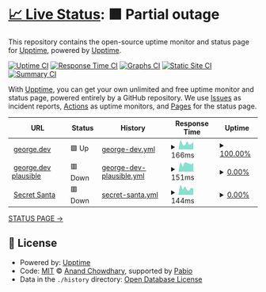 # [📈 Live Status](https://upptime.github.io/upptime): <!--live status--> **🟧 Partial outage**

This repository contains the open-source uptime monitor and status page for [Upptime](https://upptime.js.org), powered by [Upptime](https://github.com/upptime/upptime).

[![Uptime CI](https://github.com/georgepstaylor/george-dev-uptime/workflows/Uptime%20CI/badge.svg)](https://github.com/georgepstaylor/george-dev-uptime/actions?query=workflow%3A%22Uptime+CI%22)
[![Response Time CI](https://github.com/georgepstaylor/george-dev-uptime/workflows/Response%20Time%20CI/badge.svg)](https://github.com/georgepstaylor/george-dev-uptime/actions?query=workflow%3A%22Response+Time+CI%22)
[![Graphs CI](https://github.com/georgepstaylor/george-dev-uptime/workflows/Graphs%20CI/badge.svg)](https://github.com/georgepstaylor/george-dev-uptime/actions?query=workflow%3A%22Graphs+CI%22)
[![Static Site CI](https://github.com/georgepstaylor/george-dev-uptime/workflows/Static%20Site%20CI/badge.svg)](https://github.com/georgepstaylor/george-dev-uptime/actions?query=workflow%3A%22Static+Site+CI%22)
[![Summary CI](https://github.com/georgepstaylor/george-dev-uptime/workflows/Summary%20CI/badge.svg)](https://github.com/georgepstaylor/george-dev-uptime/actions?query=workflow%3A%22Summary+CI%22)

With [Upptime](https://upptime.js.org), you can get your own unlimited and free uptime monitor and status page, powered entirely by a GitHub repository. We use [Issues](https://github.com/upptime/upptime/issues) as incident reports, [Actions](https://github.com/georgepstaylor/george-dev-uptime/actions) as uptime monitors, and [Pages](https://upptime.github.io/upptime) for the status page.

<!--start: status pages-->
<!-- This summary is generated by Upptime (https://github.com/upptime/upptime) -->
<!-- Do not edit this manually, your changes will be overwritten -->
<!-- prettier-ignore -->
| URL | Status | History | Response Time | Uptime |
| --- | ------ | ------- | ------------- | ------ |
| <img alt="" src="https://icons.duckduckgo.com/ip3/george.dev.ico" height="13"> [george.dev](https://george.dev) | 🟩 Up | [george-dev.yml](https://github.com/georgepstaylor/george-dev-uptime/commits/HEAD/history/george-dev.yml) | <details><summary><img alt="Response time graph" src="./graphs/george-dev/response-time-week.png" height="20"> 166ms</summary><br><a href="https://status.george.dev/history/george-dev"><img alt="Response time 297" src="https://img.shields.io/endpoint?url=https%3A%2F%2Fraw.githubusercontent.com%2Fgeorgepstaylor%2Fgeorge-dev-uptime%2FHEAD%2Fapi%2Fgeorge-dev%2Fresponse-time.json"></a><br><a href="https://status.george.dev/history/george-dev"><img alt="24-hour response time 141" src="https://img.shields.io/endpoint?url=https%3A%2F%2Fraw.githubusercontent.com%2Fgeorgepstaylor%2Fgeorge-dev-uptime%2FHEAD%2Fapi%2Fgeorge-dev%2Fresponse-time-day.json"></a><br><a href="https://status.george.dev/history/george-dev"><img alt="7-day response time 166" src="https://img.shields.io/endpoint?url=https%3A%2F%2Fraw.githubusercontent.com%2Fgeorgepstaylor%2Fgeorge-dev-uptime%2FHEAD%2Fapi%2Fgeorge-dev%2Fresponse-time-week.json"></a><br><a href="https://status.george.dev/history/george-dev"><img alt="30-day response time 212" src="https://img.shields.io/endpoint?url=https%3A%2F%2Fraw.githubusercontent.com%2Fgeorgepstaylor%2Fgeorge-dev-uptime%2FHEAD%2Fapi%2Fgeorge-dev%2Fresponse-time-month.json"></a><br><a href="https://status.george.dev/history/george-dev"><img alt="1-year response time 297" src="https://img.shields.io/endpoint?url=https%3A%2F%2Fraw.githubusercontent.com%2Fgeorgepstaylor%2Fgeorge-dev-uptime%2FHEAD%2Fapi%2Fgeorge-dev%2Fresponse-time-year.json"></a></details> | <details><summary><a href="https://status.george.dev/history/george-dev">100.00%</a></summary><a href="https://status.george.dev/history/george-dev"><img alt="All-time uptime 99.90%" src="https://img.shields.io/endpoint?url=https%3A%2F%2Fraw.githubusercontent.com%2Fgeorgepstaylor%2Fgeorge-dev-uptime%2FHEAD%2Fapi%2Fgeorge-dev%2Fuptime.json"></a><br><a href="https://status.george.dev/history/george-dev"><img alt="24-hour uptime 100.00%" src="https://img.shields.io/endpoint?url=https%3A%2F%2Fraw.githubusercontent.com%2Fgeorgepstaylor%2Fgeorge-dev-uptime%2FHEAD%2Fapi%2Fgeorge-dev%2Fuptime-day.json"></a><br><a href="https://status.george.dev/history/george-dev"><img alt="7-day uptime 100.00%" src="https://img.shields.io/endpoint?url=https%3A%2F%2Fraw.githubusercontent.com%2Fgeorgepstaylor%2Fgeorge-dev-uptime%2FHEAD%2Fapi%2Fgeorge-dev%2Fuptime-week.json"></a><br><a href="https://status.george.dev/history/george-dev"><img alt="30-day uptime 100.00%" src="https://img.shields.io/endpoint?url=https%3A%2F%2Fraw.githubusercontent.com%2Fgeorgepstaylor%2Fgeorge-dev-uptime%2FHEAD%2Fapi%2Fgeorge-dev%2Fuptime-month.json"></a><br><a href="https://status.george.dev/history/george-dev"><img alt="1-year uptime 99.90%" src="https://img.shields.io/endpoint?url=https%3A%2F%2Fraw.githubusercontent.com%2Fgeorgepstaylor%2Fgeorge-dev-uptime%2FHEAD%2Fapi%2Fgeorge-dev%2Fuptime-year.json"></a></details>
| <img alt="" src="https://icons.duckduckgo.com/ip3/analytics.george.dev.ico" height="13"> [george.dev plausible](https://analytics.george.dev/api/health) | 🟥 Down | [george-dev-plausible.yml](https://github.com/georgepstaylor/george-dev-uptime/commits/HEAD/history/george-dev-plausible.yml) | <details><summary><img alt="Response time graph" src="./graphs/george-dev-plausible/response-time-week.png" height="20"> 151ms</summary><br><a href="https://status.george.dev/history/george-dev-plausible"><img alt="Response time 1074" src="https://img.shields.io/endpoint?url=https%3A%2F%2Fraw.githubusercontent.com%2Fgeorgepstaylor%2Fgeorge-dev-uptime%2FHEAD%2Fapi%2Fgeorge-dev-plausible%2Fresponse-time.json"></a><br><a href="https://status.george.dev/history/george-dev-plausible"><img alt="24-hour response time 121" src="https://img.shields.io/endpoint?url=https%3A%2F%2Fraw.githubusercontent.com%2Fgeorgepstaylor%2Fgeorge-dev-uptime%2FHEAD%2Fapi%2Fgeorge-dev-plausible%2Fresponse-time-day.json"></a><br><a href="https://status.george.dev/history/george-dev-plausible"><img alt="7-day response time 151" src="https://img.shields.io/endpoint?url=https%3A%2F%2Fraw.githubusercontent.com%2Fgeorgepstaylor%2Fgeorge-dev-uptime%2FHEAD%2Fapi%2Fgeorge-dev-plausible%2Fresponse-time-week.json"></a><br><a href="https://status.george.dev/history/george-dev-plausible"><img alt="30-day response time 155" src="https://img.shields.io/endpoint?url=https%3A%2F%2Fraw.githubusercontent.com%2Fgeorgepstaylor%2Fgeorge-dev-uptime%2FHEAD%2Fapi%2Fgeorge-dev-plausible%2Fresponse-time-month.json"></a><br><a href="https://status.george.dev/history/george-dev-plausible"><img alt="1-year response time 1074" src="https://img.shields.io/endpoint?url=https%3A%2F%2Fraw.githubusercontent.com%2Fgeorgepstaylor%2Fgeorge-dev-uptime%2FHEAD%2Fapi%2Fgeorge-dev-plausible%2Fresponse-time-year.json"></a></details> | <details><summary><a href="https://status.george.dev/history/george-dev-plausible">0.00%</a></summary><a href="https://status.george.dev/history/george-dev-plausible"><img alt="All-time uptime 39.09%" src="https://img.shields.io/endpoint?url=https%3A%2F%2Fraw.githubusercontent.com%2Fgeorgepstaylor%2Fgeorge-dev-uptime%2FHEAD%2Fapi%2Fgeorge-dev-plausible%2Fuptime.json"></a><br><a href="https://status.george.dev/history/george-dev-plausible"><img alt="24-hour uptime 0.00%" src="https://img.shields.io/endpoint?url=https%3A%2F%2Fraw.githubusercontent.com%2Fgeorgepstaylor%2Fgeorge-dev-uptime%2FHEAD%2Fapi%2Fgeorge-dev-plausible%2Fuptime-day.json"></a><br><a href="https://status.george.dev/history/george-dev-plausible"><img alt="7-day uptime 0.00%" src="https://img.shields.io/endpoint?url=https%3A%2F%2Fraw.githubusercontent.com%2Fgeorgepstaylor%2Fgeorge-dev-uptime%2FHEAD%2Fapi%2Fgeorge-dev-plausible%2Fuptime-week.json"></a><br><a href="https://status.george.dev/history/george-dev-plausible"><img alt="30-day uptime 1.38%" src="https://img.shields.io/endpoint?url=https%3A%2F%2Fraw.githubusercontent.com%2Fgeorgepstaylor%2Fgeorge-dev-uptime%2FHEAD%2Fapi%2Fgeorge-dev-plausible%2Fuptime-month.json"></a><br><a href="https://status.george.dev/history/george-dev-plausible"><img alt="1-year uptime 39.09%" src="https://img.shields.io/endpoint?url=https%3A%2F%2Fraw.githubusercontent.com%2Fgeorgepstaylor%2Fgeorge-dev-uptime%2FHEAD%2Fapi%2Fgeorge-dev-plausible%2Fuptime-year.json"></a></details>
| <img alt="" src="https://icons.duckduckgo.com/ip3/shhmas.george.dev.ico" height="13"> [Secret Santa](https://shhmas.george.dev) | 🟥 Down | [secret-santa.yml](https://github.com/georgepstaylor/george-dev-uptime/commits/HEAD/history/secret-santa.yml) | <details><summary><img alt="Response time graph" src="./graphs/secret-santa/response-time-week.png" height="20"> 144ms</summary><br><a href="https://status.george.dev/history/secret-santa"><img alt="Response time 324" src="https://img.shields.io/endpoint?url=https%3A%2F%2Fraw.githubusercontent.com%2Fgeorgepstaylor%2Fgeorge-dev-uptime%2FHEAD%2Fapi%2Fsecret-santa%2Fresponse-time.json"></a><br><a href="https://status.george.dev/history/secret-santa"><img alt="24-hour response time 109" src="https://img.shields.io/endpoint?url=https%3A%2F%2Fraw.githubusercontent.com%2Fgeorgepstaylor%2Fgeorge-dev-uptime%2FHEAD%2Fapi%2Fsecret-santa%2Fresponse-time-day.json"></a><br><a href="https://status.george.dev/history/secret-santa"><img alt="7-day response time 144" src="https://img.shields.io/endpoint?url=https%3A%2F%2Fraw.githubusercontent.com%2Fgeorgepstaylor%2Fgeorge-dev-uptime%2FHEAD%2Fapi%2Fsecret-santa%2Fresponse-time-week.json"></a><br><a href="https://status.george.dev/history/secret-santa"><img alt="30-day response time 151" src="https://img.shields.io/endpoint?url=https%3A%2F%2Fraw.githubusercontent.com%2Fgeorgepstaylor%2Fgeorge-dev-uptime%2FHEAD%2Fapi%2Fsecret-santa%2Fresponse-time-month.json"></a><br><a href="https://status.george.dev/history/secret-santa"><img alt="1-year response time 324" src="https://img.shields.io/endpoint?url=https%3A%2F%2Fraw.githubusercontent.com%2Fgeorgepstaylor%2Fgeorge-dev-uptime%2FHEAD%2Fapi%2Fsecret-santa%2Fresponse-time-year.json"></a></details> | <details><summary><a href="https://status.george.dev/history/secret-santa">0.00%</a></summary><a href="https://status.george.dev/history/secret-santa"><img alt="All-time uptime 46.09%" src="https://img.shields.io/endpoint?url=https%3A%2F%2Fraw.githubusercontent.com%2Fgeorgepstaylor%2Fgeorge-dev-uptime%2FHEAD%2Fapi%2Fsecret-santa%2Fuptime.json"></a><br><a href="https://status.george.dev/history/secret-santa"><img alt="24-hour uptime 0.00%" src="https://img.shields.io/endpoint?url=https%3A%2F%2Fraw.githubusercontent.com%2Fgeorgepstaylor%2Fgeorge-dev-uptime%2FHEAD%2Fapi%2Fsecret-santa%2Fuptime-day.json"></a><br><a href="https://status.george.dev/history/secret-santa"><img alt="7-day uptime 0.00%" src="https://img.shields.io/endpoint?url=https%3A%2F%2Fraw.githubusercontent.com%2Fgeorgepstaylor%2Fgeorge-dev-uptime%2FHEAD%2Fapi%2Fsecret-santa%2Fuptime-week.json"></a><br><a href="https://status.george.dev/history/secret-santa"><img alt="30-day uptime 1.38%" src="https://img.shields.io/endpoint?url=https%3A%2F%2Fraw.githubusercontent.com%2Fgeorgepstaylor%2Fgeorge-dev-uptime%2FHEAD%2Fapi%2Fsecret-santa%2Fuptime-month.json"></a><br><a href="https://status.george.dev/history/secret-santa"><img alt="1-year uptime 46.09%" src="https://img.shields.io/endpoint?url=https%3A%2F%2Fraw.githubusercontent.com%2Fgeorgepstaylor%2Fgeorge-dev-uptime%2FHEAD%2Fapi%2Fsecret-santa%2Fuptime-year.json"></a></details>

<!--end: status pages-->

[STATUS PAGE ->](https://georgepstaylor.github.io/george-dev-uptime/)

## 📄 License

- Powered by: [Upptime](https://github.com/upptime/upptime)
- Code: [MIT](./LICENSE) © [Anand Chowdhary](https://anandchowdhary.com), supported by [Pabio](https://pabio.com)
- Data in the `./history` directory: [Open Database License](https://opendatacommons.org/licenses/odbl/1-0/)
